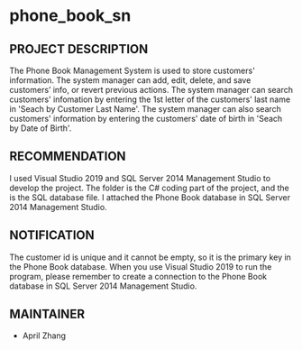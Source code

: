 # phone_book_sn

PROJECT DESCRIPTION
--------------------
The Phone Book Management System is used to store customers' information. The system manager can add, edit, delete, and save customers’ info, or revert previous actions. 
The system manager can search customers' infomation by entering the 1st letter of the customers' last name in 'Seach by Customer Last Name'. The system manager can also search customers' information by entering the customers' date of birth in 'Seach by Date of Birth'.

RECOMMENDATION
--------------------
I used Visual Studio 2019 and SQL Server 2014 Management Studio to develop the project. The folder   is the C# coding part of the project, and the    is the SQL database file. I attached the Phone Book database in SQL Server 2014 Management Studio.

NOTIFICATION
--------------------
The customer id is unique and it cannot be empty, so it is the primary key in the Phone Book database. 
When you use Visual Studio 2019 to run the program, please remember to create a connection to the Phone Book database in SQL Server 2014 Management Studio.

MAINTAINER
--------------------
* April Zhang
